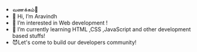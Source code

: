 - வணக்கம்🙏
- 👋 Hi, I’m Aravindh
- 👀 I’m interested in Web development !
- 🌱 I’m currently learning HTML ,CSS ,JavaScript and other development based stuffs!
- 😈Let's come to build our developers community!
<!---
aravindh-mb/aravindh-mb is a ✨ special ✨ repository because its `README.md` (this file) appears on your GitHub profile.
You can click the Preview link to take a look at your changes.
--->
